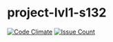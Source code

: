 # project-lvl1-s132
[![Code Climate](https://codeclimate.com/github/yarymvsarge/project-lvl1-s132/badges/gpa.svg)](https://codeclimate.com/github/yarymvsarge/project-lvl1-s132)
[![Issue Count](https://codeclimate.com/github/yarymvsarge/project-lvl1-s132/badges/issue_count.svg)](https://codeclimate.com/github/yarymvsarge/project-lvl1-s132)
